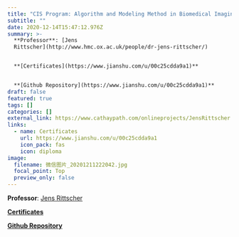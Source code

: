 ```yaml
---
title: "CIS Program: Algorithm and Modeling Method in Biomedical Imaging"
subtitle: ""
date: 2020-12-14T15:47:12.976Z
summary: >-
  **Professor**: [Jens
  Rittscher](http://www.hmc.ox.ac.uk/people/dr-jens-rittscher/)


  **[Certificates](https://www.jianshu.com/u/00c25cdda9a1)**


  **[Github Repository](https://www.jianshu.com/u/00c25cdda9a1)**
draft: false
featured: true
tags: []
categories: []
external_link: https://www.cathaypath.com/onlineprojects/JensRittscher.html
links:
  - name: Certificates
    url: https://www.jianshu.com/u/00c25cdda9a1
    icon_pack: fas
    icon: diploma
image:
  filename: 微信图片_20201211222042.jpg
  focal_point: Top
  preview_only: false
---
```

**Professor**: [Jens Rittscher](http://www.hmc.ox.ac.uk/people/dr-jens-rittscher/)

**[Certificates](https://github.com/yunshu67/personal-projects/tree/main/CIS/algorithm_and_modeling_method_in_biomedical_Imaging/certificates)**

**[Github Repository](https://github.com/yunshu67/personal-projects/tree/main/CIS)**